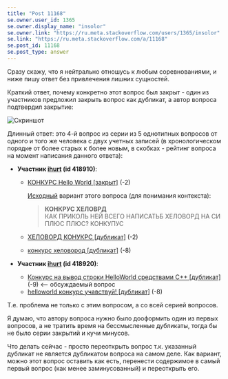 ```yaml
---
title: "Post 11168"
se.owner.user_id: 1365
se.owner.display_name: "insolor"
se.owner.link: "https://ru.meta.stackoverflow.com/users/1365/insolor"
se.link: "https://ru.meta.stackoverflow.com/a/11168"
se.post_id: 11168
se.post_type: answer
---
```

<p>Сразу скажу, что я нейтрально отношусь к любым соревнованиями, и ниже пишу ответ без привлечения лишних сущностей.</p>
<p>Краткий ответ, почему конкретно этот вопрос был закрыт - один из участников предложил закрыть вопрос как дубликат, а автор вопроса подтвердил закрытие:</p>
<p><img src="https://i.stack.imgur.com/dflVg.png" alt="Скриншот" /></p>
<p>Длинный ответ: это 4-й вопрос из серии из 5 однотипных вопросов от одного и того же человека с двух учетных записей (в хронологическом порядке от более старых к более новым, в скобках - рейтинг вопроса на момент написания данного ответа):</p>
<ul>
<li><p><strong>Участник <a href="https://ru.stackoverflow.com/users/418910/ihurt">ihurt</a> (id 418910)</strong>:</p>
<ul>
<li><p><a href="https://ru.stackoverflow.com/q/1212383">КОНКУРС Hello World [закрыт]</a> (-2)</p>
<p><a href="https://ru.stackoverflow.com/revisions/1212383/1">Исходный</a> вариант этого вопроса (для понимания контекста):</p>
<blockquote>
<p><strong>КОНКРУС ХЕЛОВРД</strong><br />
КАК ПРИКОЛЬ НЕЙ ВСЕГО НАПИСАТЬБ ХЕЛОВОРД НА СИ ПЛЮС ПЛЮС? КОНКУПУС</p>
</blockquote>
</li>
<li><p><a href="https://ru.stackoverflow.com/q/1212389">ХЕЛОВОРД КОНУКРС [дубликат]</a> (-2)</p>
</li>
<li><p><a href="https://ru.stackoverflow.com/q/1212400">конкурс хеловород [дубликат]</a> (-8)</p>
</li>
</ul>
</li>
<li><p><strong>Участник <a href="https://ru.stackoverflow.com/users/418920/ihurt">ihurt</a> (id 418920)</strong>:</p>
<ul>
<li><a href="https://ru.stackoverflow.com/q/1212409">Конкурс на вывод строки HelloWorld средствами С++ [дубликат]</a> (-9) &lt;-- обсуждаемый вопрос</li>
<li><a href="https://ru.stackoverflow.com/q/1212423">helloworld конкурс учавствуй! [дубликат]</a> (-8)</li>
</ul>
</li>
</ul>
<p>Т.е. проблема не только с этим вопросом, а со всей серией вопросов.</p>
<p>Я думаю, что автору вопроса нужно было дооформить один из первых вопросов, а не тратить время на бессмысленные дубликаты, тогда бы не было серии закрытий и кучи минусов.</p>
<p>Что делать сейчас - просто переоткрыть вопрос т.к. указанный дубликат не является дубликатом вопроса на самом деле. Как вариант, можно этот вопрос оставить как есть, перенести содержимое в самый первый вопрос (как менее заминусованный) и переоткрыть его.</p>
